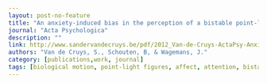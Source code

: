 ```yaml
---
layout: post-no-feature
title: "An anxiety-induced bias in the perception of a bistable point-light walker"
journal: "Acta Psychologica"
description: ""
link: http://www.sandervandecruys.be/pdf/2012_Van-de-Cruys-ActaPsy-Anxiety-induced.pdf
authors: "Van de Cruys, S., Schouten, B, & Wagemans, J."
category: [publications,work, journal]
tags: [biological motion, point-light figures, affect, attention, bistability, ambiguous figures, emotional biases]
---
```

